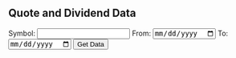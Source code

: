 
<h2>Quote and Dividend Data</h2>
<form id="dataForm">
    <label for="symbol">Symbol:</label>
    <input type="text" id="symbol" name="symbol" required>
    <label for="from">From:</label>
    <input type="date" id="from" name="from" required>
    <label for="to">To:</label>
    <input type="date" id="to" name="to" required>
    <input type="submit" value="Get Data">
</form>
<br>
<div id="dataTable"></div>

<script>
document.getElementById("dataForm").addEventListener("submit", function(event) {
    event.preventDefault();
    const symbol = document.getElementById("symbol").value;
    const from = document.getElementById("from").value;
    const to = document.getElementById("to").value;

    // API call for quote data
    const quoteApiUrl = `https://financialmodelingprep.com/api/v3/quote/${symbol}?apikey=5MI4XUXoEzLMprJ9gJXaxIXYGjLwEAW4`;

    // API call for dividend data
    const dividendApiUrl = `https://financialmodelingprep.com/api/v3/historical-price-full/stock_dividend/${symbol}?from=${from}&to=${to}&apikey=5MI4XUXoEzLMprJ9gJXaxIXYGjLwEAW4`;

    // Fetch quote data
    fetch(quoteApiUrl)
        .then(response => response.json())
        .then(quoteData => {
            // Fetch dividend data
            fetch(dividendApiUrl)
                .then(response => response.json())
                .then(dividendData => {
                    // Construct the table
                    let tableHtml = "<table>";
                    // First row for quote data
                    tableHtml += "<tr><th>Symbol</th><th>Price</th><th>Change (%)</th><th>Change</th><th>Year High</th><th>Year Low</th><th>Price Avg 50</th><th>Price Avg 200</th></tr>";
                    tableHtml += `<tr><td>${quoteData[0].symbol}</td><td>${quoteData[0].price}</td><td>${quoteData[0].changesPercentage}</td><td>${quoteData[0].change}</td><td>${quoteData[0].yearHigh}</td><td>${quoteData[0].yearLow}</td><td>${quoteData[0].priceAvg50}</td><td>${quoteData[0].priceAvg200}</td></tr>`;
                    // Second row for additional quote data
                    tableHtml += "<tr><th>Name</th><th>Day Low</th><th>Day High</th><th>Exchange</th><th>Volume</th><th>Avg Volume</th><th>Market Cap</th><th>Shares Outstanding</th></tr>";
                    tableHtml += `<tr><td>${quoteData[0].name}</td><td>${quoteData[0].dayLow}</td><td>${quoteData[0].dayHigh}</td><td>${quoteData[0].exchange}</td><td>${quoteData[0].volume}</td><td>${quoteData[0].avgVolume}</td><td>${quoteData[0].marketCap}</td><td>${quoteData[0].sharesOutstanding}</td></tr>`;
                    // Third row for averaged dividend data
                    tableHtml += "<tr><th>Avg Ex Date</th><th>Avg Pay Date</th><th>Avg Declaration Date</th><th>Avg Record Date</th><th>Avg Amount</th><th>Avg Annual Yield (%)</th><th>Avg Monthly Yield (%)</th><th>Avg Estimated Annual Amount</th></tr>";
                    // Initialize variables for calculating averages
                    let totalAmount = 0;
                    let totalAnnualYield = 0;
                    let totalMonthlyYield = 0;
                    let totalDays = 0;
                    let rowCount = 0;
                    // Iterate through dividend data to calculate totals
                    dividendData.historical.forEach(entry => {
                        const annualYield = (entry.dividend * 12 / quoteData[0].price) * 100;
                        const monthlyYield = annualYield / 12;
                        const estimatedAnnualAmount = (entry.dividend * 12 / quoteData[0].price) * quoteData[0].price;
                        // Add to totals
                        totalAmount += entry.dividend;
                        totalAnnualYield += annualYield;
                        totalMonthlyYield += monthlyYield;
                        const dateParts = entry.date.split("-");
                        totalDays += parseInt(dateParts[2]); // Add day number to total days
                        rowCount++;
                    });
                    // Calculate averages
                    const avgAmount = totalAmount / rowCount;
                    const avgAnnualYield = totalAnnualYield / rowCount;
                    const avgMonthlyYield = totalMonthlyYield / rowCount;
                    const avgDay = Math.round(totalDays / rowCount); // Calculate average day
                    const avgEstimatedAnnualAmount = totalAmount / rowCount * 12; // Calculate average estimated annual amount
                    // Append averaged data row to the table
                    tableHtml += `<tr><td>${avgDay}</td><td>${avgDay}</td><td>${avgDay}</td><td>${avgDay}</td><td>${avgAmount.toFixed(2)}</td><td>${avgAnnualYield.toFixed(2)}</td><td>${avgMonthlyYield.toFixed(2)}</td><td>${avgEstimatedAnnualAmount.toFixed(2)}</td></tr>`;
                    // Fourth row for dividend data
                    tableHtml += "<tr><th>Ex Date</th><th>Pay Date</th><th>Declaration Date</th><th>Record Date</th><th>Amount</th><th>Annual Yield (%)</th><th>Monthly Yield (%)</th><th>Estimated Annual Amount</th></tr>";
                    dividendData.historical.forEach(entry => {
                        const annualYield = (entry.dividend * 12 / quoteData[0].price) * 100;
                        const monthlyYield = annualYield / 12;
                        const estimatedAnnualAmount = (entry.dividend * 12 / quoteData[0].price) * quoteData[0].price;
                        // Append dividend data to the table
                        tableHtml += `<tr><td>${entry.date}</td><td>${entry.paymentDate}</td><td>${entry.declarationDate}</td><td>${entry.recordDate}</td><td>${entry.dividend}</td><td>${annualYield.toFixed(2)}</td><td>${monthlyYield.toFixed(2)}</td><td>${estimatedAnnualAmount.toFixed(2)}</td></tr>`;
                    });
                    // Close the table
                    tableHtml += "</table>";
                    // Display the table
                    document.getElementById("dataTable").innerHTML = tableHtml;
                })
                .catch(error => {
                    console.error('Error fetching dividend data:', error);
                    document.getElementById("dataTable").innerHTML = "An error occurred while fetching dividend data.";
                });
        })
        .catch(error => {
            console.error('Error fetching quote data:', error);
            document.getElementById("dataTable").innerHTML = "An error occurred while fetching quote data.";
        });
});
</script>
